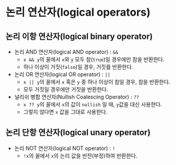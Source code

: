 # 논리 연산자(logical operators)

## 논리 이항 연산자(logical binary operator)

- 논리 AND 연산자(logical AND operator) : `&&`
  - `x && y`의 꼴에서 `x`와 `y` 모두 참(`true`)일 경우에만 참을 반환한다.
  - 하나 이상이 거짓(`false`)일 경우, 거짓를 반환한다.
- 논리 OR 연산자(logical OR operator) : `||`
  - `x || y`의 꼴에서 `x` 혹은 `y` 중 하나 이상이 참일 경우, 참을 반환한다.
  - 모두 거짓일 경우에만 거짓을 반환한다.
- 널리쉬 병합 연산자(Nullish Coalescing Operator) : `??`
  - `x ?? y`의 꼴에서 `x`의 값이 `nullish` 일 때, `y`값을 대신 사용한다.
  - 그렇지 않다면 `x` 값을 그대로 사용한다.

## 논리 단항 연산자(logical unary operator)

- 논리 NOT 연산자(logical NOT operator) : `!`
  - `!x`의 꼴에서 `x`의 논리 값을 반전(부정)하여 반환한다.
